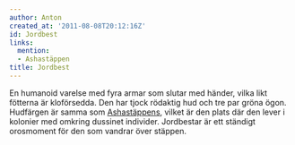 ```yaml
---
author: Anton
created_at: '2011-08-08T20:12:16Z'
id: Jordbest
links:
  mention:
  - Ashastäppen
title: Jordbest
---
```


En humanoid varelse med fyra armar som slutar med händer, vilka likt fötterna är kloförsedda. Den
har tjock rödaktig hud och tre par gröna ögon. Hudfärgen är samma som [Ashastäppens], vilket är den
plats där den lever i kolonier med omkring dussinet individer. Jordbestar är ett ständigt orosmoment
för den som vandrar över stäppen.

  [Ashastäppens]: Ashastäppen
